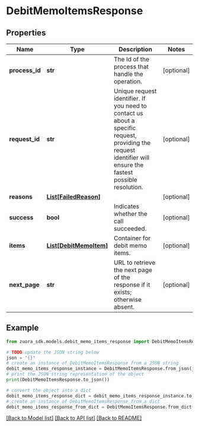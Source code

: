 # DebitMemoItemsResponse


## Properties

Name | Type | Description | Notes
------------ | ------------- | ------------- | -------------
**process_id** | **str** | The Id of the process that handle the operation.  | [optional] 
**request_id** | **str** | Unique request identifier. If you need to contact us about a specific request, providing the request identifier will ensure the fastest possible resolution.  | [optional] 
**reasons** | [**List[FailedReason]**](FailedReason.md) |  | [optional] 
**success** | **bool** | Indicates whether the call succeeded.  | [optional] 
**items** | [**List[DebitMemoItem]**](DebitMemoItem.md) | Container for debit memo items.  | [optional] 
**next_page** | **str** | URL to retrieve the next page of the response if it exists; otherwise absent.  | [optional] 

## Example

```python
from zuora_sdk.models.debit_memo_items_response import DebitMemoItemsResponse

# TODO update the JSON string below
json = "{}"
# create an instance of DebitMemoItemsResponse from a JSON string
debit_memo_items_response_instance = DebitMemoItemsResponse.from_json(json)
# print the JSON string representation of the object
print(DebitMemoItemsResponse.to_json())

# convert the object into a dict
debit_memo_items_response_dict = debit_memo_items_response_instance.to_dict()
# create an instance of DebitMemoItemsResponse from a dict
debit_memo_items_response_from_dict = DebitMemoItemsResponse.from_dict(debit_memo_items_response_dict)
```
[[Back to Model list]](../README.md#documentation-for-models) [[Back to API list]](../README.md#documentation-for-api-endpoints) [[Back to README]](../README.md)


